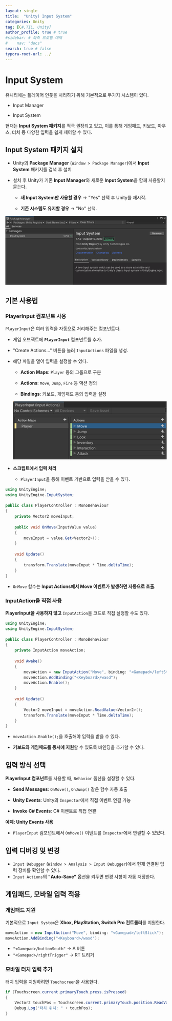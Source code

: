 ```yaml
---
layout: single
title:  "Unity) Input System"
categories: Unity
tag: [C#,TIL, Unity]
author_profile: true # true
#sidebar: # 좌측 프로필 대체
#    nav: "docs"
search: true # false
typora-root-url: ../
---
```




# Input System

유니티에는 플레이어 인풋을 처리하기 위해 기본적으로 두가지 시스템이 있다.

- Input Manager

- Input System

현재는 **Input System 패키지**를 적극 권장되고 있고, 이를 통해 게임패드, 키보드, 마우스, 터치 등 다양한 입력을 쉽게 제어할 수 있다.



## Input System 패키지 설치

- Unity의 **Package Manager** (`Window > Package Manager`)에서 **Input System** 패키지를 검색 후 설치

- 설치 후 Unity가 기존 **Input Manager**와 새로운 **Input System**을 함께 사용할지 묻는다.

  - **새 Input System만 사용할 경우** → "Yes" 선택 후 Unity를 재시작.

  - **기존 시스템도 유지할 경우** → "No" 선택.

![image-20250304112953705](/images/2025-03-04-0039/image-20250304112953705.png)



## 기본 사용법

### PlayerInput 컴포넌트 사용

`PlayerInput`은 여러 입력을 자동으로 처리해주는 컴포넌트다.

- 게임 오브젝트에 **`PlayerInput`** 컴포넌트를 추가.

- "Create Actions..." 버튼을 눌러 `InputActions` 파일을 생성.

- 해당 파일을 열어 입력을 설정할 수 있다.

  - **Action Maps**: `Player` 등의 그룹으로 구분

  - **Actions**: `Move`, `Jump`, `Fire` 등 액션 정의

  - **Bindings**: 키보드, 게임패드 등의 입력을 설정

  ![image-20250304143541625](/images/2025-03-04-0039/image-20250304143541625.png)

- **스크립트에서 입력 처리**
  - `PlayerInput`을 통해 이벤트 기반으로 입력을 받을 수 있다.

``` c#
using UnityEngine;
using UnityEngine.InputSystem;

public class PlayerController : MonoBehaviour
{
    private Vector2 moveInput;

    public void OnMove(InputValue value)
    {
        moveInput = value.Get<Vector2>();
    }

    void Update()
    {
        transform.Translate(moveInput * Time.deltaTime);
    }
}
```

- `OnMove` 함수는 **Input Actions에서 Move 이벤트가 발생하면 자동으로 호출**.



### **InputAction을 직접 사용**

**PlayerInput을 사용하지 않고** `InputAction`을 코드로 직접 설정할 수도 있다.

``` c#
using UnityEngine;
using UnityEngine.InputSystem;

public class PlayerController : MonoBehaviour
{
    private InputAction moveAction;

    void Awake()
    {
        moveAction = new InputAction("Move", binding: "<Gamepad>/leftStick");
        moveAction.AddBinding("<Keyboard>/wasd");
        moveAction.Enable();
    }

    void Update()
    {
        Vector2 moveInput = moveAction.ReadValue<Vector2>();
        transform.Translate(moveInput * Time.deltaTime);
    }
}
```

- `moveAction.Enable();`을 호출해야 입력을 받을 수 있다.

- **키보드와 게임패드를 동시에 지원**할 수 있도록 바인딩을 추가할 수 있다.





## **입력 방식 선택**

**PlayerInput 컴포넌트**를 사용할 때, `Behavior` 옵션을 설정할 수 있다.

- **Send Messages**: `OnMove()`, `OnJump()` 같은 함수 자동 호출

- **Unity Events**: Unity의 `Inspector`에서 직접 이벤트 연결 가능

- **Invoke C# Events**: C# 이벤트로 직접 연결

**예제: Unity Events 사용**

- `PlayerInput` 컴포넌트에서 `OnMove()` 이벤트를 `Inspector`에서 연결할 수 있었다.



## **입력 디버깅 및 변경**

- `Input Debugger` (`Window > Analysis > Input Debugger`)에서 현재 연결된 입력 장치를 확인할 수 있다.
- `Input Actions`의 **"Auto-Save"** 옵션을 켜두면 변경 사항이 자동 저장한다.



## **게임패드, 모바일 입력 적용**

### **게임패드 지원**

기본적으로 `Input System`은 **Xbox, PlayStation, Switch Pro 컨트롤러**를 지원한다.

```c#
moveAction = new InputAction("Move", binding: "<Gamepad>/leftStick");
moveAction.AddBinding("<Keyboard>/wasd");
```

- `"<Gamepad>/buttonSouth"` → A 버튼
- `"<Gamepad>/rightTrigger"` → RT 트리거

### **모바일 터치 입력 추가**

터치 입력을 지원하려면 `Touchscreen`을 사용한다.

```c#
if (Touchscreen.current.primaryTouch.press.isPressed)
{
    Vector2 touchPos = Touchscreen.current.primaryTouch.position.ReadValue();
    Debug.Log("터치 위치: " + touchPos);
}
```

